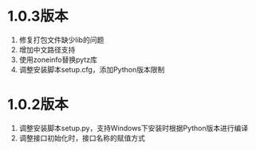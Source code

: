 # 1.0.3版本

1. 修复打包文件缺少lib的问题
2. 增加中文路径支持
3. 使用zoneinfo替换pytz库
4. 调整安装脚本setup.cfg，添加Python版本限制

# 1.0.2版本

1. 调整安装脚本setup.py，支持Windows下安装时根据Python版本进行编译
2. 调整接口初始化时，接口名称的赋值方式

